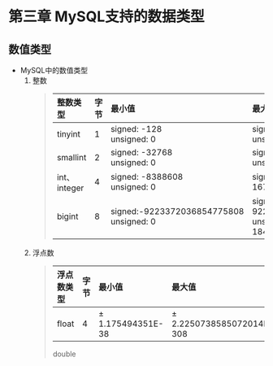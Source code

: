 # 第三章 MySQL支持的数据类型

## 数值类型

+ MySQL中的数值类型</br>
    1. 整数
        >整数类型|字节|最小值|最大值
        >|:----|:--|:-----|:---|
        >tinyint|1|signed: -128</br>unsigned: 0|signed: 127</br>unsigned: 255
        >smallint|2|signed: -32768</br>unsigned: 0|signed: 32767</br>unsigned: 65535
        >int、integer|4|signed: -8388608</br>unsigned: 0|signed: 8388607</br>1677215
        >bigint|8|signed:-9223372036854775808</br>unsigned: 0|signed: 9223372036854775807</br>unsigned: 18446744073709551615
    2. 浮点数
        >浮点数类型|字节|最小值|最大值
        >|:----|:--|:-----|:---|
        >float|4|$\pm$ 1.175494351E-38</br>|$\pm$ 2.2250738585072014E-308
        >double
